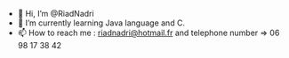 - 👋 Hi, I’m @RiadNadri
- 🌱 I’m currently learning Java language and C.
- 📫 How to reach me : riadnadri@hotmail.fr and telephone number => 06 98 17 38 42

<!---
RiadNadri/RiadNadri is a ✨ special ✨ repository because its `README.md` (this file) appears on your GitHub profile.
You can click the Preview link to take a look at your changes.
--->
